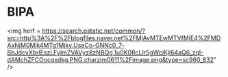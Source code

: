 # BIPA

<img herf = https://search.pstatic.net/common/?src=http%3A%2F%2Fblogfiles.naver.net%2FMjAyMTEwMTVfMjE4%2FMDAxNjM0Mjk4MTg1Mjky.UseCo-GNNc0_7-BbJdcvXbrlEszLFylmZVAVyz8zNBQg.1u0K0RcLIr5gWciKjl64aQ6_zqI-dAMchZFCOocqxdkg.PNG.charzim0611%2Fimage.png&type=sc960_832" />
